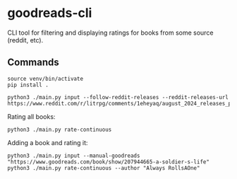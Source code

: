 # goodreads-cli

CLI tool for filtering and displaying ratings for books from some source (reddit, etc).

## Commands

```
source venv/bin/activate
pip install .

python3 ./main.py input --follow-reddit-releases --reddit-releases-url https://www.reddit.com/r/litrpg/comments/1eheyaq/august_2024_releases_promotions/
```

Rating all books:

```
python3 ./main.py rate-continuous
```

Adding a book and rating it:

```
python3 ./main.py input --manual-goodreads "https://www.goodreads.com/book/show/207944665-a-soldier-s-life"
python3 ./main.py rate-continuous --author "Always RollsAOne"
```
